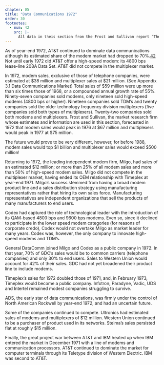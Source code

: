 ```yaml
---
chapter: 05
title: "Data Communications 1972"
order: 30
footnotes:
  - num: 42
    src: |-
      All data in theis section from the Frost and Sullivan report “The Data Communications Market: Modems, Multiplexers and Communication Processors” dated December 1972. Frost and Sullivan was a highly-regarded market research firm.
---
```


As of year-end 1972, AT&T continued to dominate data communications although its estimated share of the modem market had dropped to 70%.<a name="fnloc42" href="#fn42">42</a> Not until early 1972 did AT&T offer a high-speed modem: its 4800 bps lease-line 208A Data Set. AT&T did not compete in the multiplexer market.

In 1972, modem sales, exclusive of those of telephone companies, were estimated at $38 million and multiplexer sales at $21 million. (See Appendix 3.1 Data Communications Market) Total sales of $59 million were up more than six times those of 1968, or a compounded annual growth rate of 55%. Ninety-seven companies sold modems, only nineteen sold high-speed modems (4800 bps or higher). Nineteen companies sold TDM’s and twenty companies sold the older technology frequency division multiplexers (five companies sold both types of multiplexers). Twenty-two companies sold both modems and multiplexers. Frost and Sullivan, the market research firm whose estimates and information are used in this section, forecasted in 1972 that modem sales would peak in 1976 at $67 million and multiplexers would peak in 1977 at $75 million.

The future would prove to be very different, however, for before 1988, modem sales would top $1 billion and multiplexer sales would exceed $500 million!

Returning to 1972, the leading independent modem firm, Milgo, had sales of an estimated $12 million; or more than 25% of all modem sales and more than 50% of high-speed modem sales. Milgo did not compete in the multiplexer market, having ended its OEM relationship with Timeplex at year-end 1971. Milgo’s success stemmed from having a broad modem product line and a sales distribution strategy using manufacturing representatives rather that hiring its own sales force. Manufacturing representatives are independent organizations that sell the products of many manufacturers to end users.

Codex had captured the role of technological leader with the introduction of its QAM-based 4800 bps and 9600 bps modems. Even so, since it declined to participate in the lower speed modem categories (for reasons of corporate credo), Codex would not overtake Milgo as market leader for many years. Codex was, however, the only company to innovate high-speed modems and TDM’s.

General DataComm joined Milgo and Codex as a public company in 1972. In that year, 70% of GDC’s sales would be to common carriers (telephone companies) and only 30% to end users.  Sales to Western Union would account for 42% of their sales. GDC had not yet broadened their product line to include modems.

Timeplex’s sales for 1972 doubled those of 1971, and, in February 1973, Timeplex would become a public company. Infotron, Paradyne, Vadic, UDS and Intertel remained modest companies struggling to survive.

ADS, the early star of data communications, was firmly under the control of North American Rockwell by year-end 1972, and had an uncertain future.

Some of the companies continued to compete. Ultronics had estimated sales of modems and multiplexers of $12 million. Western Union continued to be a purchaser of product used in its networks. Stelma’s sales persisted flat at roughly $15 million.

Finally, the great project war between AT&T and IBM heated up when IBM entered the market in December 1971 with a line of modems and communication processors. AT&T continued to dominate the market for computer terminals through its Teletype division of Western Electric. IBM was second to AT&T.
